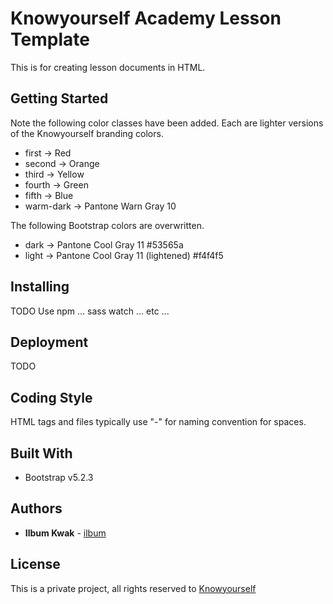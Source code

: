 # Knowyourself Academy Lesson Template

This is for creating lesson documents in HTML.

## Getting Started

Note the following color classes have been added. Each are lighter versions of the Knowyourself branding colors.

- first → Red
- second → Orange
- third → Yellow
- fourth → Green
- fifth → Blue
- warm-dark → Pantone Warn Gray 10

The following Bootstrap colors are overwritten.

- dark → Pantone Cool Gray 11 #53565a
- light → Pantone Cool Gray 11 (lightened) #f4f4f5

## Installing

TODO Use npm ... sass watch ... etc ...

## Deployment

TODO

## Coding Style

HTML tags and files typically use "-" for naming convention for spaces.

## Built With

- Bootstrap v5.2.3

## Authors

- **Ilbum Kwak** - [ilbum](https://github.com/ilbum)

## License

This is a private project, all rights reserved to [Knowyourself](https://knowyourself.com)

```

```
